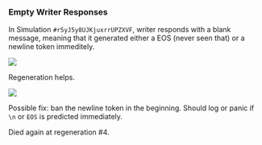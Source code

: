 ### Empty Writer Responses

In Simulation `#r5yJ5y8UJKjuxrrUPZXVF`, writer responds with a blank message, meaning that it generated either a EOS (never seen that) or a newline token immeditely.

![](../img/issues/02-empty-writer-responses/image-1.png)

Regeneration helps.

![](../img/issues/02-empty-writer-responses/image-2.png)

Possible fix: ban the newline token in the beginning.
Should log or panic if `\n` or `EOS` is predicted immediately.

Died again at regeneration #4.
